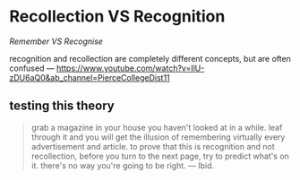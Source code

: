 # Recollection VS Recognition

_Remember VS Recognise_

recognition and recollection are completely different concepts, but are often confused &mdash; <https://www.youtube.com/watch?v=IlU-zDU6aQ0&ab_channel=PierceCollegeDist11>

## testing this theory

> grab a magazine in your house you haven't looked at in a while. leaf through it and you will get the illusion of remembering virtually every advertisement and article. to prove that this is recognition and not recollection, before you turn to the next page, try to predict what's on it. there's no way you're going to be right. &mdash; Ibid.
